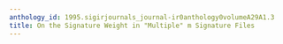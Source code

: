 ```yaml
---
anthology_id: 1995.sigirjournals_journal-ir0anthology0volumeA29A1.3
title: On the Signature Weight in "Multiple" m Signature Files
---
```


